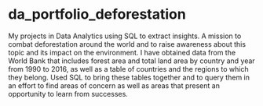 # da_portfolio_deforestation
My projects in Data Analytics using SQL to extract insights. 
A mission to combat deforestation around the world and to raise awareness about this topic and its impact on the environment. I have obtained data from the World Bank that includes forest area and total land area by country and year from 1990 to 2016, as well as a table of countries and the regions to which they belong.
Used SQL to bring these tables together and to query them in an effort to find areas of concern as well as areas that present an opportunity to learn from successes.
